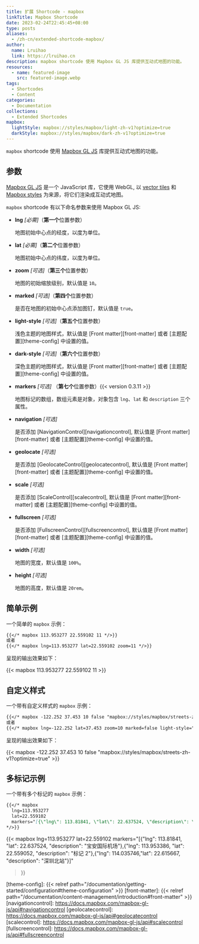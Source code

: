```yaml
---
title: 扩展 Shortcode - mapbox
linkTitle: Mapbox Shortcode
date: 2023-02-24T22:45:45+08:00
type: posts
aliases:
  - /zh-cn/extended-shortcode-mapbox/
author:
  name: Lruihao
  link: https://lruihao.cn
description: mapbox shortcode 使用 Mapbox GL JS 库提供互动式地图的功能。
resources:
  - name: featured-image
    src: featured-image.webp
tags:
  - Shortcodes
  - Content
categories:
  - Documentation
collections:
  - Extended Shortcodes
mapbox:
  lightStyle: mapbox://styles/mapbox/light-zh-v1?optimize=true
  darkStyle: mapbox://styles/mapbox/dark-zh-v1?optimize=true
---
```


`mapbox` shortcode 使用 [Mapbox GL JS][mapbox] 库提供互动式地图的功能。

<!--more-->

## 参数

[Mapbox GL JS][mapbox] 是一个 JavaScript 库，它使用 WebGL, 以 [vector tiles][vector-tiles] 和 [Mapbox styles][style-spec] 为来源，将它们渲染成互动式地图。

`mapbox` shortcode 有以下命名参数来使用 Mapbox GL JS:

- **lng** _[必需]_（**第一个**位置参数）

    地图初始中心点的经度，以度为单位。

- **lat** _[必需]_（**第二个**位置参数）

    地图初始中心点的纬度，以度为单位。

- **zoom** _[可选]_（**第三个**位置参数）

    地图的初始缩放级别，默认值是 `10`。

- **marked** _[可选]_（**第四个**位置参数）

    是否在地图的初始中心点添加图钉，默认值是 `true`。

- **light-style** _[可选]_（**第五个**位置参数）

    浅色主题的地图样式，默认值是 [Front matter][front-matter] 或者 [主题配置][theme-config] 中设置的值。

- **dark-style** _[可选]_（**第六个**位置参数）

    深色主题的地图样式，默认值是 [Front matter][front-matter] 或者 [主题配置][theme-config] 中设置的值。

- **markers** _[可选]_ （**第七个**位置参数）{{< version 0.3.11 >}}

    地图标记的数组，数组元素是对象，对象包含 `lng`、`lat` 和 `description` 三个属性。

- **navigation** _[可选]_

    是否添加 [NavigationControl][navigationcontrol], 默认值是 [Front matter][front-matter] 或者 [主题配置][theme-config] 中设置的值。

- **geolocate** _[可选]_

    是否添加 [GeolocateControl][geolocatecontrol], 默认值是 [Front matter][front-matter] 或者 [主题配置][theme-config] 中设置的值。

- **scale** _[可选]_

    是否添加 [ScaleControl][scalecontrol], 默认值是 [Front matter][front-matter] 或者 [主题配置][theme-config] 中设置的值。

- **fullscreen** _[可选]_

   是否添加 [FullscreenControl][fullscreencontrol], 默认值是 [Front matter][front-matter] 或者 [主题配置][theme-config] 中设置的值。

- **width** _[可选]_

    地图的宽度，默认值是 `100%`。

- **height** _[可选]_

    地图的高度，默认值是 `20rem`。

## 简单示例

一个简单的 `mapbox` 示例：

```markdown
{{</* mapbox 113.953277 22.559102 11 */>}}
或者
{{</* mapbox lng=113.953277 lat=22.559102 zoom=11 */>}}
```

呈现的输出效果如下：

{{< mapbox 113.953277 22.559102 11 >}}

## 自定义样式

一个带有自定义样式的 `mapbox` 示例：

```markdown
{{</* mapbox -122.252 37.453 10 false "mapbox://styles/mapbox/streets-zh-v1" */>}}
或者
{{</* mapbox lng=-122.252 lat=37.453 zoom=10 marked=false light-style="mapbox://styles/mapbox/streets-zh-v1" */>}}
```

呈现的输出效果如下：

{{< mapbox -122.252 37.453 10 false "mapbox://styles/mapbox/streets-zh-v1?optimize=true" >}}

## 多标记示例

一个带有多个标记的 `mapbox` 示例：

```markdown
{{</* mapbox
  lng=113.953277
  lat=22.559102
  markers="[{\"lng\": 113.81841, \"lat\": 22.637524, \"description\": \"宝安国际机场\"},{\"lng\": 113.953386, \"lat\": 22.559052, \"description\": \"标记 2\"},{\"lng\": 114.035746,\"lat\": 22.615667, \"description\": \"深圳北站\"}]"
*/>}}
```

{{< mapbox
  lng=113.953277
  lat=22.559102
  markers="[{\"lng\": 113.81841, \"lat\": 22.637524, \"description\": \"宝安国际机场\"},{\"lng\": 113.953386, \"lat\": 22.559052, \"description\": \"标记 2\"},{\"lng\": 114.035746,\"lat\": 22.615667, \"description\": \"深圳北站\"}]"
>}}

<!-- link reference definition -->
<!-- markdownlint-disable-file MD052 -->
[mapbox]: https://docs.mapbox.com/mapbox-gl-js
[vector-tiles]: https://docs.mapbox.com/help/glossary/vector-tiles/
[style-spec]: https://docs.mapbox.com/mapbox-gl-js/style-spec/
[theme-config]: {{< relref path="/documentation/getting-started/configuration#theme-configuration" >}}
[front-matter]: {{< relref path="/documentation/content-management/introduction#front-matter" >}}
[navigationcontrol]: https://docs.mapbox.com/mapbox-gl-js/api#navigationcontrol
[geolocatecontrol]: https://docs.mapbox.com/mapbox-gl-js/api#geolocatecontrol
[scalecontrol]: https://docs.mapbox.com/mapbox-gl-js/api#scalecontrol
[fullscreencontrol]: https://docs.mapbox.com/mapbox-gl-js/api#fullscreencontrol
